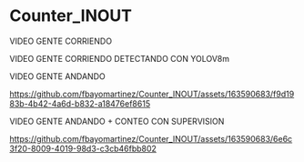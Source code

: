 # Counter_INOUT


VIDEO GENTE CORRIENDO

VIDEO GENTE CORRIENDO DETECTANDO CON YOLOV8m



VIDEO GENTE ANDANDO 

https://github.com/fbayomartinez/Counter_INOUT/assets/163590683/f9d1983b-4b42-4a6d-b832-a18476ef8615



VIDEO GENTE ANDANDO + CONTEO CON SUPERVISION

https://github.com/fbayomartinez/Counter_INOUT/assets/163590683/6e6c3f20-8009-4019-98d3-c3cb46fbb802






